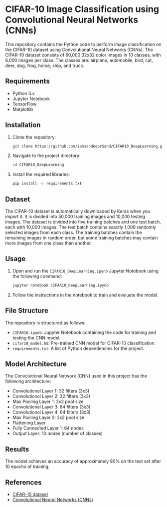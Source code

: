 # CIFAR-10 Image Classification using Convolutional Neural Networks (CNNs)

This repository contains the Python code to perform image classification on the CIFAR-10 dataset using Convolutional Neural Networks (CNNs). The CIFAR-10 dataset consists of 60,000 32x32 color images in 10 classes, with 6,000 images per class. The classes are: airplane, automobile, bird, cat, deer, dog, frog, horse, ship, and truck.

## Requirements

- Python 3.x
- Jupyter Notebook
- TensorFlow
- Matplotlib

## Installation

1. Clone the repository:
   ```bash
   git clone https://github.com/iamsandeeprSand/CIFAR10_DeepLearning.git
   ```

2. Navigate to the project directory:
   ```bash
   cd CIFAR10_DeepLearning
   ```

3. Install the required libraries:
   ```bash
   pip install -r requirements.txt
   ```

## Dataset

The CIFAR-10 dataset is automatically downloaded by Keras when you import it. It is divided into 50,000 training images and 10,000 testing images. The dataset is divided into five training batches and one test batch, each with 10,000 images. The test batch contains exactly 1,000 randomly selected images from each class. The training batches contain the remaining images in random order, but some training batches may contain more images from one class than another.

## Usage

1. Open and run the `CIFAR10_DeepLearning.ipynb` Jupyter Notebook using the following command:
   ```bash
   jupyter notebook CIFAR10_DeepLearning.ipynb
   ```

2. Follow the instructions in the notebook to train and evaluate the model.

## File Structure

The repository is structured as follows:

- `CIFAR10.ipynb`: Jupyter Notebook containing the code for training and testing the CNN model.
- `cifar10_model.h5`: Pre-trained CNN model for CIFAR-10 classification.
- `requirements.txt`: A list of Python dependencies for the project.

## Model Architecture

The Convolutional Neural Network (CNN) used in this project has the following architecture:

- Convolutional Layer 1: 32 filters (3x3)
- Convolutional Layer 2: 32 filters (3x3)
- Max Pooling Layer 1: 2x2 pool size
- Convolutional Layer 3: 64 filters (3x3)
- Convolutional Layer 4: 64 filters (3x3)
- Max Pooling Layer 2: 2x2 pool size
- Flattening Layer
- Fully Connected Layer 1: 64 nodes
- Output Layer: 10 nodes (number of classes)

## Results

The model achieves an accuracy of approximately 80% on the test set after 10 epochs of training.

## References

- [CIFAR-10 dataset](https://www.cs.toronto.edu/~kriz/cifar.html)
- [Convolutional Neural Networks (CNNs)](https://www.tensorflow.org/tutorials/images/cnn)
